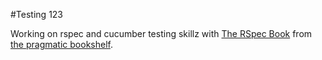 #Testing 123

Working on rspec and cucumber testing skillz with [The RSpec Book](https://pragprog.com/book/achbd/the-rspec-book) from [the pragmatic bookshelf](https://pragprog.com/).